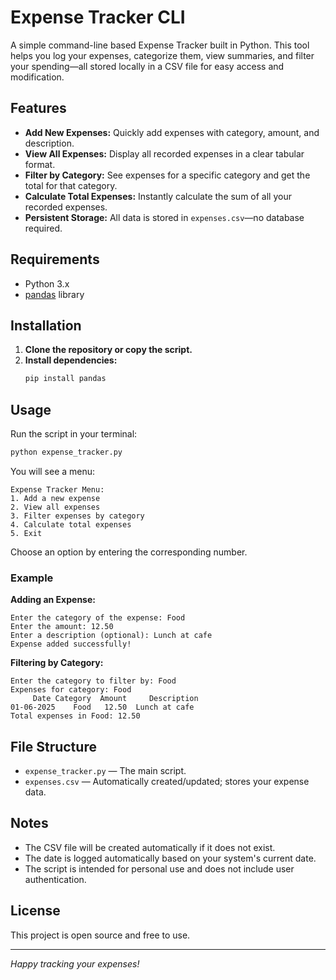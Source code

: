 # Expense Tracker CLI

A simple command-line based Expense Tracker built in Python. This tool helps you log your expenses, categorize them, view summaries, and filter your spending—all stored locally in a CSV file for easy access and modification.

## Features

- **Add New Expenses:** Quickly add expenses with category, amount, and description.
- **View All Expenses:** Display all recorded expenses in a clear tabular format.
- **Filter by Category:** See expenses for a specific category and get the total for that category.
- **Calculate Total Expenses:** Instantly calculate the sum of all your recorded expenses.
- **Persistent Storage:** All data is stored in `expenses.csv`—no database required.

## Requirements

- Python 3.x
- [pandas](https://pandas.pydata.org/) library

## Installation

1. **Clone the repository or copy the script.**
2. **Install dependencies:**
   ```bash
   pip install pandas
   ```

## Usage

Run the script in your terminal:
```bash
python expense_tracker.py
```

You will see a menu:
```
Expense Tracker Menu:
1. Add a new expense
2. View all expenses
3. Filter expenses by category
4. Calculate total expenses
5. Exit
```

Choose an option by entering the corresponding number.

### Example

**Adding an Expense:**
```
Enter the category of the expense: Food
Enter the amount: 12.50
Enter a description (optional): Lunch at cafe
Expense added successfully!
```

**Filtering by Category:**
```
Enter the category to filter by: Food
Expenses for category: Food
     Date Category  Amount     Description
01-06-2025    Food   12.50  Lunch at cafe
Total expenses in Food: 12.50
```

## File Structure

- `expense_tracker.py` — The main script.
- `expenses.csv` — Automatically created/updated; stores your expense data.

## Notes

- The CSV file will be created automatically if it does not exist.
- The date is logged automatically based on your system's current date.
- The script is intended for personal use and does not include user authentication.

## License

This project is open source and free to use.

---

*Happy tracking your expenses!*
